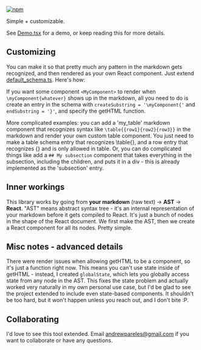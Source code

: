 [![npm](https://img.shields.io/npm/v/custom-markdown)](https://www.npmjs.com/package/custom-markdown)


Simple + customizable.

See [Demo.tsx](https://github.com/andrewpareles/custom-markdown/blob/main/Demo.tsx) for a demo, or keep reading this for more details.


## Customizing

You can make it so that pretty much any pattern in the markdown gets recognized, and then rendered as your own React component. Just extend [default_schema.ts](https://github.com/andrewpareles/custom-markdown/blob/main/default_schema.ts). Here's how:

If you want some component `<MyComponent>` to render when `\myComponent{whatever}` shows up in the markdown, all you need to do is create an entry in the schema with  `createSubstring = '\myComponent{'` and `endSubstring = '}'`, and specify the getHTML function.

More complicated examples: you can add a 'my_table' markdown component that recognizes syntax like `\table{{row1}{row2}{row3}}` in the markdown and render your own custom table component. You just need to make a table schema entry that recognizes \table{}, and a row entry that recognizes {} and is only allowed in table. Or, you can do complicated things like add a `## My subsection` component that takes everything in the subsection, including the children, and puts it in a div - this is already implemented as the 'subsection' entry.


## Inner workings

This library works by going from **your markdown** (raw text) -> **AST** -> **React**. "AST" means abstract syntax tree - it's an internal representation of your markdown before it gets compiled to React. It's just a bunch of nodes in the shape of the React document. We first make the AST, then we create a React component for all its nodes. Pretty simple.


## Misc notes - advanced details
There were render issues when allowing getHTML to be a component, so it's just a function right now. This means you can't use state inside of getHTML - instead, I created `globalState`, which lets you globally access state from any node in the AST. This fixes the state problem and actually worked very naturally in my own personal use case, but I'd be glad to see the project extended to include even state-based components. It shouldn't be too hard, but it won't happen unless you reach out, and I don't bite :P.


## Collaborating
I'd love to see this tool extended. Email andrewpareles@gmail.com if you want to collaborate or have any questions. 
